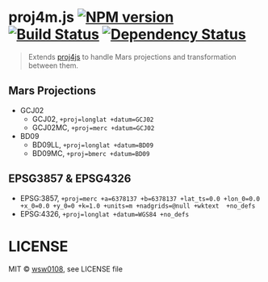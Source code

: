 
# proj4m.js [![NPM version][npm-image]][npm-url] [![Build Status][travis-image]][travis-url] [![Dependency Status][daviddm-image]][daviddm-url]

> Extends [proj4js][proj4js-url] to handle Mars projections and transformation between them.

## Mars Projections

- GCJ02
  - GCJ02, `+proj=longlat +datum=GCJ02`
  - GCJ02MC, `+proj=merc +datum=GCJ02`
- BD09
  - BD09LL, `+proj=longlat +datum=BD09`
  - BD09MC, `+proj=bmerc +datum=BD09`

## EPSG3857 & EPSG4326

- EPSG:3857, `+proj=merc +a=6378137 +b=6378137 +lat_ts=0.0 +lon_0=0.0 +x_0=0.0 +y_0=0 +k=1.0 +units=m +nadgrids=@null +wktext  +no_defs`
- EPSG:4326, `+proj=longlat +datum=WGS84 +no_defs`

# LICENSE

MIT © [wsw0108](https://github.com/wsw0108), see LICENSE file

[proj4js-url]: https://github.com/proj4js/proj4js
[npm-image]: https://badge.fury.io/js/proj4m.svg
[npm-url]: https://npmjs.org/package/proj4m
[travis-image]: https://travis-ci.org/wsw0108/proj4m.js.svg?branch=master
[travis-url]: https://travis-ci.org/wsw0108/proj4m.js
[daviddm-image]: https://david-dm.org/wsw0108/proj4m.js.svg?theme=shields.io
[daviddm-url]: https://david-dm.org/wsw0108/proj4m.js
